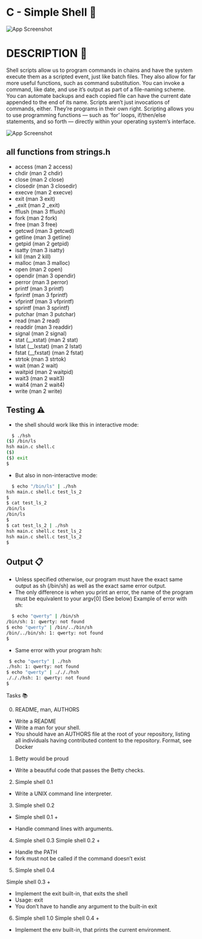 # C - Simple Shell 🐚

![App Screenshot][def]

[def]: https://media.licdn.com/dms/image/C5612AQFpOkcCsn93wg/article-cover_image-shrink_423_752/0/1618578265410?e=1687996800&v=beta&t=UpbQQGrmmYJ4x-HyQQC7QIEtAei54HRu-wgyYuNQZLc

# DESCRIPTION 📖

Shell scripts allow us to program commands in chains and have the system execute them as a scripted event, just like batch files. They also allow for far more useful functions, such as command substitution. You can invoke a command, like date, and use it’s output as part of a file-naming scheme. You can automate backups and each copied file can have the current date appended to the end of its name. Scripts aren’t just invocations of commands, either. They’re programs in their own right. Scripting allows you to use programming functions — such as ‘for’ loops, if/then/else statements, and so forth — directly within your operating system’s interface.

![App Screenshot](https://camo.githubusercontent.com/55dd394eeb38fede2ba246b1eae09bc46ba4b024156d0cb972722e8471495051/68747470733a2f2f73332e65752d776573742d332e616d617a6f6e6177732e636f6d2f6862746e2e696e7472616e65742e70726f6a6563742e66696c65732f686f6c626572746f6e7363686f6f6c2d6c6f775f6c6576656c5f70726f6772616d6d696e672f3233352f7368656c6c2e6a706567)

## all functions from strings.h

- access (man 2 access)
- chdir (man 2 chdir)
- close (man 2 close)
- closedir (man 3 closedir)
- execve (man 2 execve)
- exit (man 3 exit)
- \_exit (man 2 \_exit)
- fflush (man 3 fflush)
- fork (man 2 fork)
- free (man 3 free)
- getcwd (man 3 getcwd)
- getline (man 3 getline)
- getpid (man 2 getpid)
- isatty (man 3 isatty)
- kill (man 2 kill)
- malloc (man 3 malloc)
- open (man 2 open)
- opendir (man 3 opendir)
- perror (man 3 perror)
- printf (man 3 printf)
- fprintf (man 3 fprintf)
- vfprintf (man 3 vfprintf)
- sprintf (man 3 sprintf)
- putchar (man 3 putchar)
- read (man 2 read)
- readdir (man 3 readdir)
- signal (man 2 signal)
- stat (\_\_xstat) (man 2 stat)
- lstat (\_\_lxstat) (man 2 lstat)
- fstat (\_\_fxstat) (man 2 fstat)
- strtok (man 3 strtok)
- wait (man 2 wait)
- waitpid (man 2 waitpid)
- wait3 (man 2 wait3)
- wait4 (man 2 wait4)
- write (man 2 write)

## Testing ⚠️

- the shell should work like this in interactive mode:

```bash
  $ ./hsh
($) /bin/ls
hsh main.c shell.c
($)
($) exit
$
```

- But also in non-interactive mode:

```bash
  $ echo "/bin/ls" | ./hsh
hsh main.c shell.c test_ls_2
$
$ cat test_ls_2
/bin/ls
/bin/ls
$
$ cat test_ls_2 | ./hsh
hsh main.c shell.c test_ls_2
hsh main.c shell.c test_ls_2
$
```

## Output 📋

- Unless specified otherwise, our program must have the exact same output as sh (/bin/sh) as well as the exact same error output.
- The only difference is when you print an error, the name of the program must be equivalent to your argv[0] (See below)
  Example of error with sh:

```bash
  $ echo "qwerty" | /bin/sh
/bin/sh: 1: qwerty: not found
$ echo "qwerty" | /bin/../bin/sh
/bin/../bin/sh: 1: qwerty: not found
$
```

- Same error with your program hsh:

```bash
 $ echo "qwerty" | ./hsh
./hsh: 1: qwerty: not found
$ echo "qwerty" | ./././hsh
./././hsh: 1: qwerty: not found
$
```

Tasks 📚

0. README, man, AUTHORS

- Write a README
- Write a man for your shell.
- You should have an AUTHORS file at the root of your repository, listing all individuals having contributed content to the repository. Format, see Docker

1. Betty would be proud

- Write a beautiful code that passes the Betty checks.

2. Simple shell 0.1

- Write a UNIX command line interpreter.

3. Simple shell 0.2

- Simple shell 0.1 +

- Handle command lines with arguments.

4. Simple shell 0.3
   Simple shell 0.2 +

- Handle the PATH
- fork must not be called if the command doesn’t exist

5. Simple shell 0.4

Simple shell 0.3 +

- Implement the exit built-in, that exits the shell
- Usage: exit
- You don’t have to handle any argument to the built-in exit

6. Simple shell 1.0
   Simple shell 0.4 +

- Implement the env built-in, that prints the current environment.
